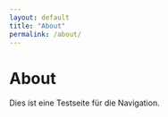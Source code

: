 ```yaml
---
layout: default
title: "About"
permalink: /about/
---
```


# About

Dies ist eine Testseite für die Navigation.
